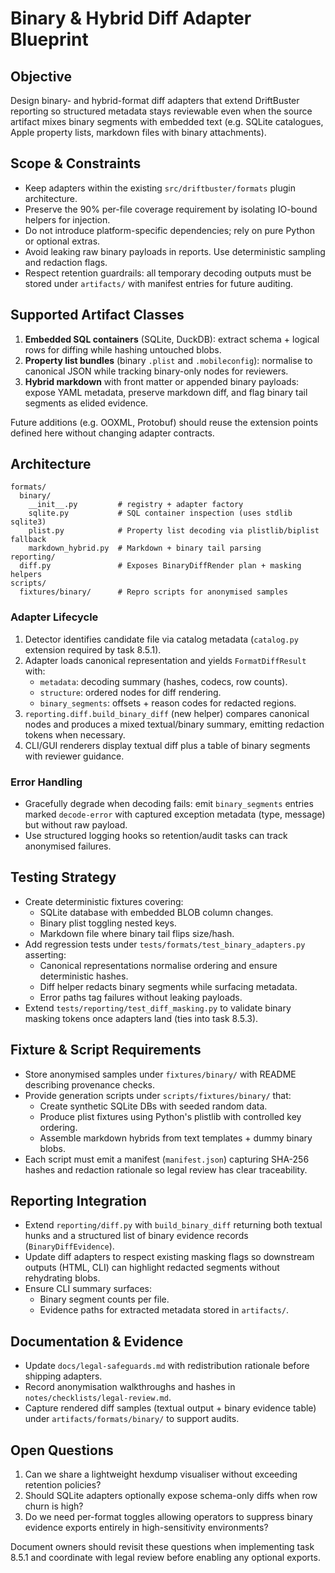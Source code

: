# Binary & Hybrid Diff Adapter Blueprint

## Objective
Design binary- and hybrid-format diff adapters that extend DriftBuster reporting so structured
metadata stays reviewable even when the source artifact mixes binary segments with embedded
text (e.g. SQLite catalogues, Apple property lists, markdown files with binary attachments).

## Scope & Constraints
- Keep adapters within the existing `src/driftbuster/formats` plugin architecture.
- Preserve the 90% per-file coverage requirement by isolating IO-bound helpers for injection.
- Do not introduce platform-specific dependencies; rely on pure Python or optional extras.
- Avoid leaking raw binary payloads in reports. Use deterministic sampling and redaction flags.
- Respect retention guardrails: all temporary decoding outputs must be stored under `artifacts/`
  with manifest entries for future auditing.

## Supported Artifact Classes
1. **Embedded SQL containers** (SQLite, DuckDB): extract schema + logical rows for diffing while
   hashing untouched blobs.
2. **Property list bundles** (binary `.plist` and `.mobileconfig`): normalise to canonical JSON
   while tracking binary-only nodes for reviewers.
3. **Hybrid markdown** with front matter or appended binary payloads: expose YAML metadata,
   preserve markdown diff, and flag binary tail segments as elided evidence.

Future additions (e.g. OOXML, Protobuf) should reuse the extension points defined here without
changing adapter contracts.

## Architecture
```
formats/
  binary/
    __init__.py         # registry + adapter factory
    sqlite.py           # SQL container inspection (uses stdlib sqlite3)
    plist.py            # Property list decoding via plistlib/biplist fallback
    markdown_hybrid.py  # Markdown + binary tail parsing
reporting/
  diff.py               # Exposes BinaryDiffRender plan + masking helpers
scripts/
  fixtures/binary/      # Repro scripts for anonymised samples
```

### Adapter Lifecycle
1. Detector identifies candidate file via catalog metadata (`catalog.py` extension required by
   task 8.5.1).
2. Adapter loads canonical representation and yields `FormatDiffResult` with:
   - `metadata`: decoding summary (hashes, codecs, row counts).
   - `structure`: ordered nodes for diff rendering.
   - `binary_segments`: offsets + reason codes for redacted regions.
3. `reporting.diff.build_binary_diff` (new helper) compares canonical nodes and produces a mixed
   textual/binary summary, emitting redaction tokens when necessary.
4. CLI/GUI renderers display textual diff plus a table of binary segments with reviewer guidance.

### Error Handling
- Gracefully degrade when decoding fails: emit `binary_segments` entries marked `decode-error`
  with captured exception metadata (type, message) but without raw payload.
- Use structured logging hooks so retention/audit tasks can track anonymised failures.

## Testing Strategy
- Create deterministic fixtures covering:
  - SQLite database with embedded BLOB column changes.
  - Binary plist toggling nested keys.
  - Markdown file where binary tail flips size/hash.
- Add regression tests under `tests/formats/test_binary_adapters.py` asserting:
  - Canonical representations normalise ordering and ensure deterministic hashes.
  - Diff helper redacts binary segments while surfacing metadata.
  - Error paths tag failures without leaking payloads.
- Extend `tests/reporting/test_diff_masking.py` to validate binary masking tokens once adapters
  land (ties into task 8.5.3).

## Fixture & Script Requirements
- Store anonymised samples under `fixtures/binary/` with README describing provenance checks.
- Provide generation scripts under `scripts/fixtures/binary/` that:
  - Create synthetic SQLite DBs with seeded random data.
  - Produce plist fixtures using Python's plistlib with controlled key ordering.
  - Assemble markdown hybrids from text templates + dummy binary blobs.
- Each script must emit a manifest (`manifest.json`) capturing SHA-256 hashes and redaction
  rationale so legal review has clear traceability.

## Reporting Integration
- Extend `reporting/diff.py` with `build_binary_diff` returning both textual hunks and a
  structured list of binary evidence records (`BinaryDiffEvidence`).
- Update diff adapters to respect existing masking flags so downstream outputs (HTML, CLI) can
  highlight redacted segments without rehydrating blobs.
- Ensure CLI summary surfaces:
  - Binary segment counts per file.
  - Evidence paths for extracted metadata stored in `artifacts/`.

## Documentation & Evidence
- Update `docs/legal-safeguards.md` with redistribution rationale before shipping adapters.
- Record anonymisation walkthroughs and hashes in `notes/checklists/legal-review.md`.
- Capture rendered diff samples (textual output + binary evidence table) under
  `artifacts/formats/binary/` to support audits.

## Open Questions
1. Can we share a lightweight hexdump visualiser without exceeding retention policies?
2. Should SQLite adapters optionally expose schema-only diffs when row churn is high?
3. Do we need per-format toggles allowing operators to suppress binary evidence exports entirely
   in high-sensitivity environments?

Document owners should revisit these questions when implementing task 8.5.1 and coordinate with
legal review before enabling any optional exports.
